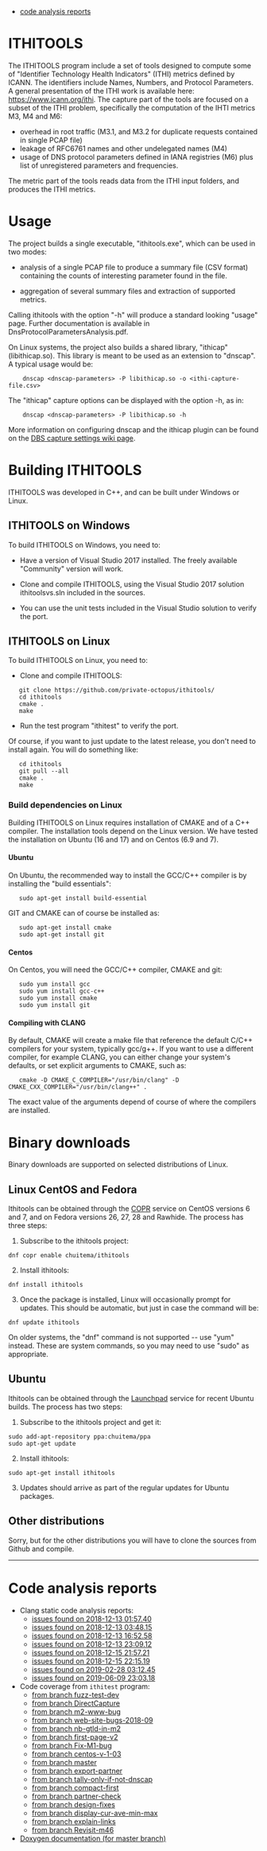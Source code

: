 - [code analysis reports](#code-analysis-reports)

# ITHITOOLS

The ITHITOOLS program include a set of tools designed to compute some of
"Identifier Technology Health Indicators" (ITHI) metrics defined by ICANN.
The identifiers include Names, Numbers, and Protocol Parameters.
A general presentation of the ITHI work is available here: https://www.icann.org/ithi.
The capture part of the tools are focused on a subset of the ITHI problem, 
specifically the computation of the IHTI metrics M3, M4 and M6:

* overhead in root traffic (M3.1, and M3.2 for duplicate requests contained in single PCAP file)
* leakage of RFC6761 names and other undelegated names (M4)
* usage of DNS protocol parameters defined in IANA registries (M6) plus list of unregistered parameters and frequencies.

The metric part of the tools reads data from the ITHI input folders, and produces the
ITHI metrics.

# Usage

The project builds a single executable, "ithitools.exe", which can be used in two modes:

* analysis of a single PCAP file to produce a summary file (CSV format) containing the counts of
  interesting parameter found in the file.

* aggregation of several summary files and extraction of supported metrics.

Calling ithitools with the option "-h" will produce a standard looking "usage"
page. Further documentation is available in DnsProtocolParametersAnalysis.pdf.

On Linux systems, the project also builds a shared library, "ithicap" (libithicap.so). This
library is meant to be used as an extension to "dnscap". A typical usage would be:
~~~
    dnscap <dnscap-parameters> -P libithicap.so -o <ithi-capture-file.csv>
~~~
The "ithicap" capture options can be displayed with the option -h, as in:
~~~
    dnscap <dnscap-parameters> -P libithicap.so -h
~~~ 
More information on configuring dnscap and the ithicap plugin can be found on
the [DBS capture settings wiki page](https://github.com/private-octopus/ithitools/wiki/Capture-of-DNS-statistics-using-dnscap-and-ithicap).

# Building ITHITOOLS

ITHITOOLS was developed in C++, and can be built under Windows or Linux.

## ITHITOOLS on Windows

To build ITHITOOLS on Windows, you need to:

 * Have a version of Visual Studio 2017 installed. The freely available
   "Community" version will work.

 * Clone and compile ITHITOOLS, using the Visual Studio 2017 solution 
   ithitoolsvs.sln included in the sources.

 * You can use the unit tests included in the Visual Studio solution to 
   verify the port.

## ITHITOOLS on Linux

To build ITHITOOLS on Linux, you need to:

 * Clone and compile ITHITOOLS:
~~~
   git clone https://github.com/private-octopus/ithitools/
   cd ithitools
   cmake .
   make
~~~
 * Run the test program "ithitest" to verify the port.

Of course, if you want to just update to the latest release, you don't need to install
again. You will do something like:
~~~
   cd ithitools
   git pull --all
   cmake .
   make
~~~


### Build dependencies on Linux

Building ITHITOOLS on Linux requires installation of CMAKE and of a C++ compiler. 
The installation tools depend on the Linux version. We have tested the installation
on Ubuntu (16 and 17) and on Centos (6.9 and 7).

#### Ubuntu
On Ubuntu, the recommended way to install the GCC/C++ compiler is by installing
the "build essentials":
~~~
   sudo apt-get install build-essential
~~~
GIT and CMAKE can of course be installed as:
~~~
   sudo apt-get install cmake
   sudo apt-get install git
~~~

#### Centos
On Centos, you will need the GCC/C++ compiler, CMAKE and git:
~~~
   sudo yum install gcc
   sudo yum install gcc-c++
   sudo yum install cmake
   sudo yum install git
~~~

#### Compiling with CLANG
By default, CMAKE will create a make file that reference the default C/C++
compilers for your system, typically gcc/g++. If you want to use a different
compiler, for example CLANG, you can either change your system's defaults,
or set explicit arguments to CMAKE, such as:
~~~
   cmake -D CMAKE_C_COMPILER="/usr/bin/clang" -D CMAKE_CXX_COMPILER="/usr/bin/clang++" .
~~~
The exact value of the arguments depend of course of where the compilers
are installed.

# Binary downloads

Binary downloads are supported on selected distributions of Linux.

## Linux CentOS and Fedora

Ithitools can be obtained through the [COPR](https://pagure.io/copr/copr) service on CentOS versions 6 and 7,
and on Fedora versions 26, 27, 28 and Rawhide. The process has three steps:

1) Subscribe to the ithitools project:
```
dnf copr enable chuitema/ithitools
```
2) Install ithitools:
```
dnf install ithitools
```
3) Once the package is installed, Linux will occasionally prompt for updates. This
should be automatic, but just in case the command will be:
```
dnf update ithitools
```
On older systems, the "dnf" command is not supported -- use "yum" instead. These are
system commands, so you may need to use "sudo" as appropriate.

## Ubuntu

Ithitools can be obtained through the [Launchpad](https://launchpad.net/) service for recent Ubuntu builds.
The process has two steps:

1) Subscribe to the ithitools project and get it:
```
sudo add-apt-repository ppa:chuitema/ppa
sudo apt-get update
```
2) Install ithitools:
```
sudo apt-get install ithitools
```
3) Updates should arrive as part of the regular updates for Ubuntu packages.

## Other distributions

Sorry, but for the other distributions you will have to clone the sources from Github and compile.

----------------------

# Code analysis reports

- Clang static code analysis reports:
  - [issues found on 2018-12-13 01:57.40](analysis/2018-12-13-015740-6308-1/index.html)
  - [issues found on 2018-12-13 03:48.15](analysis/2018-12-13-034815-6507-1/index.html)
  - [issues found on 2018-12-13 16:52.58](analysis/2018-12-13-165258-6222-1/index.html)
  - [issues found on 2018-12-13 23:09.12](analysis/2018-12-13-230912-6285-1/index.html)
  - [issues found on 2018-12-15 21:57.21](analysis/2018-12-15-215721-6469-1/index.html)
  - [issues found on 2018-12-15 22:15.19](analysis/2018-12-15-221519-6527-1/index.html)
  - [issues found on 2019-02-28 03:12.45](analysis/2019-02-28-031245-6513-1/index.html)
  - [issues found on 2019-06-09 23:03.18](analysis/2019-06-09-230318-6374-1/index.html)
- Code coverage from `ithitest` program:
  - [from branch fuzz-test-dev](coverage/fuzz-test-dev/index.html)
  - [from branch DirectCapture](coverage/DirectCapture/index.html)
  - [from branch m2-www-bug](coverage/m2-www-bug/index.html)
  - [from branch web-site-bugs-2018-09](coverage/web-site-bugs-2018-09/index.html)
  - [from branch nb-gtld-in-m2](coverage/nb-gtld-in-m2/index.html)
  - [from branch first-page-v2](coverage/first-page-v2/index.html)
  - [from branch Fix-M1-bug](coverage/Fix-M1-bug/index.html)
  - [from branch centos-v-1-03](coverage/centos-v-1-03/index.html)
  - [from branch master](coverage/master/index.html)
  - [from branch export-partner](coverage/export-partner/index.html)
  - [from branch tally-only-if-not-dnscap](coverage/tally-only-if-not-dnscap/index.html)
  - [from branch compact-first](coverage/compact-first/index.html)
  - [from branch partner-check](coverage/partner-check/index.html)
  - [from branch design-fixes](coverage/design-fixes/index.html)
  - [from branch display-cur-ave-min-max](coverage/display-cur-ave-min-max/index.html)
  - [from branch explain-links](coverage/explain-links/index.html)
  - [from branch Revisit-m46](coverage/Revisit-m46/index.html)
- [Doxygen documentation (for master branch)](doxygen/index.html)

